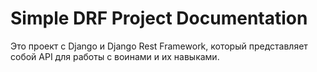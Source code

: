 # Simple DRF Project Documentation

Это проект с Django и Django Rest Framework, который представляет собой API для работы с воинами и их навыками.
